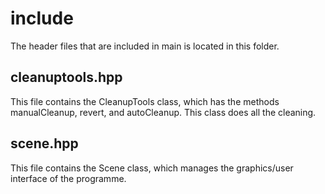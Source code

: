 # include

The header files that are included in main is located in this folder.

## cleanuptools.hpp  
This file contains the CleanupTools class, which has the methods manualCleanup, 
revert, and autoCleanup. This class does all the cleaning.  

## scene.hpp  
This file contains the Scene class, which manages the graphics/user interface 
of the programme.  
